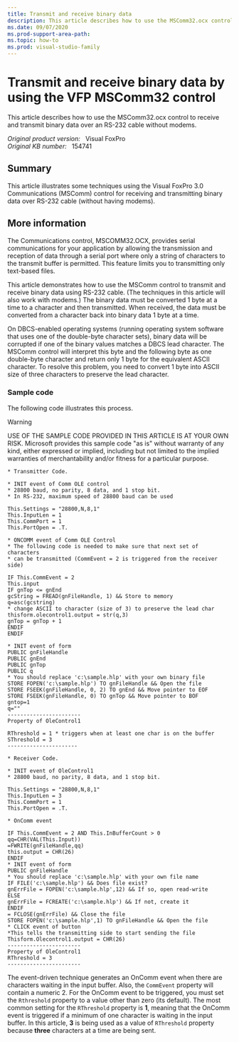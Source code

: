 ```yaml
---
title: Transmit and receive binary data
description: This article describes how to use the MSComm32.ocx control to receive and transmit binary data over an RS-232 cable without modems.
ms.date: 09/07/2020
ms.prod-support-area-path: 
ms.topic: how-to
ms.prod: visual-studio-family
---
```

# Transmit and receive binary data by using the VFP MSComm32 control

This article describes how to use the MSComm32.ocx control to receive and transmit binary data over an RS-232 cable without modems.

_Original product version:_ &nbsp; Visual FoxPro  
_Original KB number:_ &nbsp; 154741

## Summary

This article illustrates some techniques using the Visual FoxPro 3.0 Communications (MSComm) control for receiving and transmitting binary data over RS-232 cable (without having modems).

## More information

The Communications control, MSCOMM32.OCX, provides serial communications for your application by allowing the transmission and reception of data through a serial port where only a string of characters to the transmit buffer is permitted. This feature limits you to transmitting only text-based files.

This article demonstrates how to use the MSComm control to transmit and receive binary data using RS-232 cable. (The techniques in this article will also work with modems.) The binary data must be converted 1 byte at a time to a character and then transmitted. When received, the data must be converted from a character back into binary data 1 byte at a time.

On DBCS-enabled operating systems (running operating system software that uses one of the double-byte character sets), binary data will be corrupted if one of the binary values matches a DBCS lead character. The MSComm control will interpret this byte and the following byte as one double-byte character and return only 1 byte for the equivalent ASCII character. To resolve this problem, you need to convert 1 byte into ASCII size of three characters to preserve the lead character.

### Sample code

The following code illustrates this process.

> [!WARNING]
> USE OF THE SAMPLE CODE PROVIDED IN THIS ARTICLE IS AT YOUR OWN RISK. Microsoft provides this sample code "as is" without warranty of any kind, either expressed or implied, including but not limited to the implied warranties of merchantability and/or fitness for a particular purpose.

```console
* Transmitter Code.

* INIT event of Comm OLE control
* 28800 baud, no parity, 8 data, and 1 stop bit.
* In RS-232, maximum speed of 28800 baud can be used

This.Settings = "28800,N,8,1"
This.InputLen = 1
This.CommPort = 1
This.PortOpen = .T.

* ONCOMM event of Comm OLE Control
* The following code is needed to make sure that next set of characters
* can be transmitted (CommEvent = 2 is triggered from the receiver side)

IF This.CommEvent = 2
This.input
IF gnTop <= gnEnd
gcString = FREAD(gnFileHandle, 1) && Store to memory
q=asc(gcstring)
* change ASCII to character (size of 3) to preserve the lead char
thisform.olecontrol1.output = str(q,3)
gnTop = gnTop + 1
ENDIF
ENDIF

* INIT event of form
PUBLIC gnFileHandle
PUBLIC gnEnd
PUBLIC gnTop
PUBLIC q
* You should replace 'c:\sample.hlp' with your own binary file
STORE FOPEN('c:\sample.hlp') TO gnFileHandle && Open the file
STORE FSEEK(gnFileHandle, 0, 2) TO gnEnd && Move pointer to EOF
STORE FSEEK(gnFileHandle, 0) TO gnTop && Move pointer to BOF
gntop=1
q=""
-----------------------
Property of OleControl1

RThreshold = 1 * triggers when at least one char is on the buffer
SThreshold = 3
----------------------

* Receiver Code.

* INIT event of OleControl1
* 28800 baud, no parity, 8 data, and 1 stop bit.

This.Settings = "28800,N,8,1"
This.InputLen = 3
This.CommPort = 1
This.PortOpen = .T.

* OnComm event

IF This.CommEvent = 2 AND This.InBufferCount > 0
qq=CHR(VAL(This.Input))
=FWRITE(gnFileHandle,qq)
this.output = CHR(26)
ENDIF
* INIT event of form
PUBLIC gnFileHandle
* You should replace 'c:\sample.hlp' with your own file name
IF FILE('c:\sample.hlp') && Does file exist?
gnErrFile = FOPEN('c:\sample.hlp',12) && If so, open read-write
ELSE
gnErrFile = FCREATE('c:\sample.hlp') && If not, create it
ENDIF
= FCLOSE(gnErrFile) && Close the file
STORE FOPEN('c:\sample.hlp',1) TO gnFileHandle && Open the file
* CLICK event of button
*This tells the transmitting side to start sending the file
Thisform.Olecontrol1.output = CHR(26)
-----------------------
Property of OleControl1
RThreshold = 3
-----------------------
```

The event-driven technique generates an OnComm event when there are characters waiting in the input buffer. Also, the `CommEvent` property will contain a numeric 2. For the OnComm event to be triggered, you must set the `Rthreshold` property to a value other than zero (its default). The most common setting for the `RThreshold` property is **1**, meaning that the OnComm event is triggered if a minimum of one character is waiting in the input buffer. In this article, **3** is being used as a value of `RThreshold` property because **three** characters at a time are being sent.
